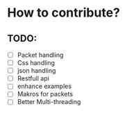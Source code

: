 # How to contribute?

## TODO:
- [ ] Packet handling
- [ ] Css handling
- [ ] json handling
- [ ] Restfull api
- [ ] enhance examples
- [ ] Makros for packets
- [ ] Better Multi-threading